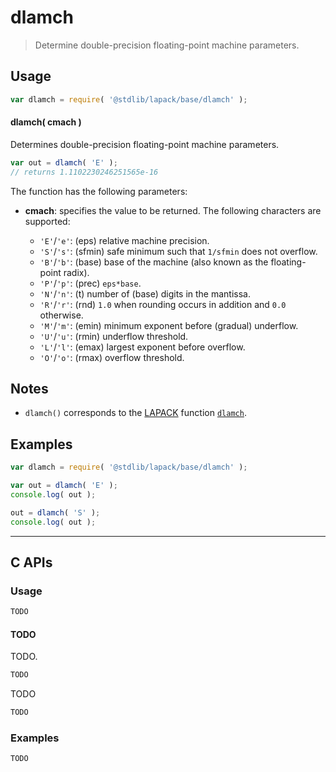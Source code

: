 <!--

@license Apache-2.0

Copyright (c) 2024 The Stdlib Authors.

Licensed under the Apache License, Version 2.0 (the "License");
you may not use this file except in compliance with the License.
You may obtain a copy of the License at

   http://www.apache.org/licenses/LICENSE-2.0

Unless required by applicable law or agreed to in writing, software
distributed under the License is distributed on an "AS IS" BASIS,
WITHOUT WARRANTIES OR CONDITIONS OF ANY KIND, either express or implied.
See the License for the specific language governing permissions and
limitations under the License.

-->

# dlamch

> Determine double-precision floating-point machine parameters.

<section class = "usage">

## Usage

```javascript
var dlamch = require( '@stdlib/lapack/base/dlamch' );
```

#### dlamch( cmach )

Determines double-precision floating-point machine parameters.

```javascript
var out = dlamch( 'E' );
// returns 1.1102230246251565e-16
```

The function has the following parameters:

-   **cmach**: specifies the value to be returned. The following characters are supported:

    -   `'E'`/`'e'`: (eps) relative machine precision.
    -   `'S'`/`'s'`: (sfmin) safe minimum such that `1/sfmin` does not overflow.
    -   `'B'`/`'b'`: (base) base of the machine (also known as the floating-point radix).
    -   `'P'`/`'p'`: (prec) `eps*base`.
    -   `'N'`/`'n'`: (t) number of (base) digits in the mantissa.
    -   `'R'`/`'r'`: (rnd) `1.0` when rounding occurs in addition and `0.0` otherwise.
    -   `'M'`/`'m'`: (emin) minimum exponent before (gradual) underflow.
    -   `'U'`/`'u'`: (rmin) underflow threshold.
    -   `'L'`/`'l'`: (emax) largest exponent before overflow.
    -   `'O'`/`'o'`: (rmax) overflow threshold.

</section>

<!-- /.usage -->

<section class="notes">

## Notes

-   `dlamch()` corresponds to the [LAPACK][lapack] function [`dlamch`][lapack-dlamch].

</section>

<!-- /.notes -->

<section class="examples">

## Examples

<!-- eslint no-undef: "error" -->

```javascript
var dlamch = require( '@stdlib/lapack/base/dlamch' );

var out = dlamch( 'E' );
console.log( out );

out = dlamch( 'S' );
console.log( out );
```

</section>

<!-- /.examples -->

<!-- C interface documentation. -->

* * *

<section class="c">

## C APIs

<!-- Section to include introductory text. Make sure to keep an empty line after the intro `section` element and another before the `/section` close. -->

<section class="intro">

</section>

<!-- /.intro -->

<!-- C usage documentation. -->

<section class="usage">

### Usage

```c
TODO
```

#### TODO

TODO.

```c
TODO
```

TODO

```c
TODO
```

</section>

<!-- /.usage -->

<!-- C API usage notes. Make sure to keep an empty line after the `section` element and another before the `/section` close. -->

<section class="notes">

</section>

<!-- /.notes -->

<!-- C API usage examples. -->

<section class="examples">

### Examples

```c
TODO
```

</section>

<!-- /.examples -->

</section>

<!-- /.c -->

<!-- Section for related `stdlib` packages. Do not manually edit this section, as it is automatically populated. -->

<section class="related">

</section>

<!-- /.related -->

<!-- Section for all links. Make sure to keep an empty line after the `section` element and another before the `/section` close. -->

<section class="links">

[lapack]: https://www.netlib.org/lapack/explore-html/

[lapack-dlamch]: https://www.netlib.org/lapack/explore-html/d4/d86/group__lamch_gaeab255e77cbd3b0f31aea74ed0ce099e.html#gaeab255e77cbd3b0f31aea74ed0ce099e

</section>

<!-- /.links -->
